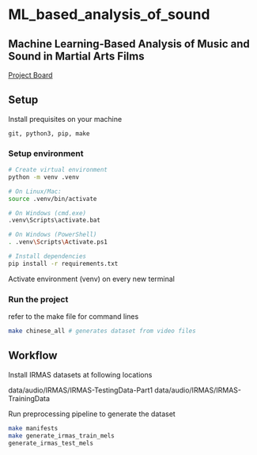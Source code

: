# ML_based_analysis_of_sound

## Machine Learning-Based Analysis of Music and Sound in Martial Arts Films

[Project Board](https://github.com/users/hughmancoder/projects/4)

## Setup

Install prequisites on your machine

`git, python3, pip, make`

### Setup environment

```bash
# Create virtual environment
python -m venv .venv

# On Linux/Mac:
source .venv/bin/activate   

# On Windows (cmd.exe)
.venv\Scripts\activate.bat

# On Windows (PowerShell)
. .venv\Scripts\Activate.ps1

# Install dependencies
pip install -r requirements.txt
```

Activate environment (venv) on every new terminal 

### Run the project

refer to the make file for command lines

```bash
make chinese_all # generates dataset from video files
```

## Workflow

Install IRMAS datasets at following locations

data/audio/IRMAS/IRMAS-TestingData-Part1
data/audio/IRMAS/IRMAS-TrainingData

Run preprocessing pipeline to generate the dataset

```bash
make manifests
make generate_irmas_train_mels
generate_irmas_test_mels
```

